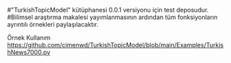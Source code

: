 #"TurkishTopicModel" kütüphanesi 0.0.1 versiyonu için test deposudur. <br>
#Bilimsel araştırma makalesi yayımlanmasının ardından tüm fonksiyonların ayrıntılı örnekleri paylaşılacaktır.

Örnek Kullanım
https://github.com/cimenwd/TurkishTopicModel/blob/main/Examples/TurkishNews7000.py
